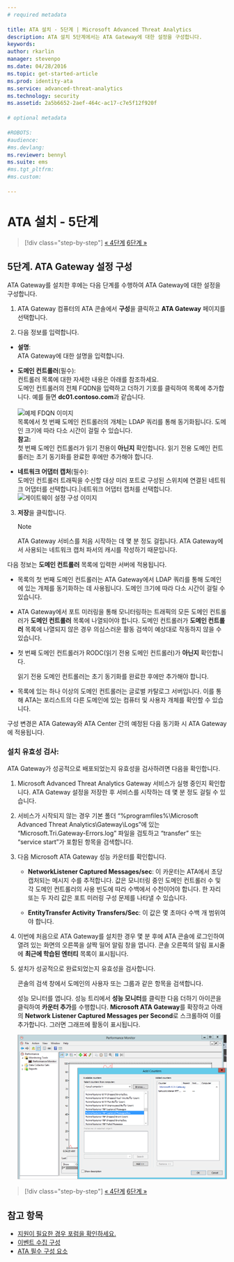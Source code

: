 ```yaml
---
# required metadata

title: ATA 설치 - 5단계 | Microsoft Advanced Threat Analytics
description: ATA 설치 5단계에서는 ATA Gateway에 대한 설정을 구성합니다.
keywords:
author: rkarlin
manager: stevenpo
ms.date: 04/28/2016
ms.topic: get-started-article
ms.prod: identity-ata
ms.service: advanced-threat-analytics
ms.technology: security
ms.assetid: 2a5b6652-2aef-464c-ac17-c7e5f12f920f

# optional metadata

#ROBOTS:
#audience:
#ms.devlang:
ms.reviewer: bennyl
ms.suite: ems
#ms.tgt_pltfrm:
#ms.custom:

---
```


# ATA 설치 - 5단계

>[!div class="step-by-step"]
[« 4단계](install-ata-step4.md)
[6단계 »](install-ata-step6.md)


## 5단계. ATA Gateway 설정 구성
ATA Gateway를 설치한 후에는 다음 단계를 수행하여 ATA Gateway에 대한 설정을 구성합니다.

1.  ATA Gateway 컴퓨터의 ATA 콘솔에서 **구성**을 클릭하고 **ATA Gateway** 페이지를 선택합니다.

2.  다음 정보를 입력합니다.



  - **설명**: <br>ATA Gateway에 대한 설명을 입력합니다.
  - **도메인 컨트롤러**(필수): <br>컨트롤러 목록에 대한 자세한 내용은 아래를 참조하세요.<br>도메인 컨트롤러의 전체 FQDN을 입력하고 더하기 기호를 클릭하여 목록에 추가합니다. 예를 들면  **dc01.contoso.com**과 같습니다.<br /><br />![예제 FDQN 이미지](media/ATAGWDomainController.png)<br>목록에서 첫 번째 도메인 컨트롤러의 개체는 LDAP 쿼리를 통해 동기화됩니다. 도메인 크기에 따라 다소 시간이 걸릴 수 있습니다.<br>
  **참고:** <br>첫 번째 도메인 컨트롤러가 읽기 전용이 **아닌지** 확인합니다. 읽기 전용 도메인 컨트롤러는 초기 동기화를 완료한 후에만 추가해야 합니다.<br>


 - **네트워크 어댑터 캡처**(필수):<br>도메인 컨트롤러 트래픽을 수신할 대상 미러 포트로 구성된 스위치에 연결된 네트워크 어댑터를 선택합니다.|네트워크 어댑터 캡처를 선택합니다.
    ![게이트웨이 설정 구성 이미지](media/ATA-Config-GW-Settings.jpg)

3.  **저장**을 클릭합니다.

    > [!NOTE]
    > ATA Gateway 서비스를 처음 시작하는 데 몇 분 정도 걸립니다. ATA Gateway에서 사용되는 네트워크 캡처 파서의 캐시를 작성하기 때문입니다.

다음 정보는 **도메인 컨트롤러** 목록에 입력한 서버에 적용됩니다.

-   목록의 첫 번째 도메인 컨트롤러는 ATA Gateway에서 LDAP 쿼리를 통해 도메인에 있는 개체를 동기화하는 데 사용됩니다. 도메인 크기에 따라 다소 시간이 걸릴 수 있습니다.

-   ATA Gateway에서 포트 미러링을 통해 모니터링하는 트래픽의 모든 도메인 컨트롤러가 **도메인 컨트롤러** 목록에 나열되어야 합니다. 도메인 컨트롤러가 **도메인 컨트롤러** 목록에 나열되지 않은 경우 의심스러운 활동 검색이 예상대로 작동하지 않을 수 있습니다.

-   첫 번째 도메인 컨트롤러가 RODC(읽기 전용 도메인 컨트롤러)가 **아닌지** 확인합니다.

    읽기 전용 도메인 컨트롤러는 초기 동기화를 완료한 후에만 추가해야 합니다.

-   목록에 있는 하나 이상의 도메인 컨트롤러는 글로벌 카탈로그 서버입니다. 이를 통해 ATA는 포리스트의 다른 도메인에 있는 컴퓨터 및 사용자 개체를 확인할 수 있습니다.

구성 변경은 ATA Gateway와 ATA Center 간의 예정된 다음 동기화 시 ATA Gateway에 적용됩니다.

### 설치 유효성 검사:
ATA Gateway가 성공적으로 배포되었는지 유효성을 검사하려면 다음을 확인합니다.

1.  Microsoft Advanced Threat Analytics Gateway 서비스가 실행 중인지 확인합니다. ATA Gateway 설정을 저장한 후 서비스를 시작하는 데 몇 분 정도 걸릴 수 있습니다.

2.  서비스가 시작되지 않는 경우 기본 폴더 “%programfiles%\Microsoft Advanced Threat Analytics\Gateway\Logs”에 있는 “Microsoft.Tri.Gateway-Errors.log” 파일을 검토하고 “transfer” 또는 “service start”가 포함된 항목을 검색합니다.

3.  다음 Microsoft ATA Gateway 성능 카운터를 확인합니다.

    -   **NetworkListener Captured Messages/sec**: 이 카운터는 ATA에서 초당 캡처되는 메시지 수를 추적합니다. 값은 모니터링 중인 도메인 컨트롤러 수 및 각 도메인 컨트롤러의 사용 빈도에 따라 수백에서 수천이어야 합니다. 한 자리 또는 두 자리 값은 포트 미러링 구성 문제를 나타낼 수 있습니다.

    -   **EntityTransfer Activity Transfers/Sec**: 이 값은 몇 초마다 수백 개 범위여야 합니다.

4.  이번에 처음으로 ATA Gateway를 설치한 경우 몇 분 후에 ATA 콘솔에 로그인하여 열려 있는 화면의 오른쪽을 살짝 밀어 알림 창을 엽니다. 콘솔 오른쪽의 알림 표시줄에 **최근에 학습된 엔터티** 목록이 표시됩니다.

5.  설치가 성공적으로 완료되었는지 유효성을 검사합니다.

    콘솔의 검색 창에서 도메인의 사용자 또는 그룹과 같은 항목을 검색합니다.

    성능 모니터를 엽니다. 성능 트리에서 **성능 모니터**를 클릭한 다음 더하기 아이콘을 클릭하여 **카운터 추가**를 수행합니다. **Microsoft ATA Gateway**를 확장하고 아래의 **Network Listener Captured Messages per Second**로 스크롤하여 이를 추가합니다. 그러면 그래프에 활동이 표시됩니다.

    ![성능 카운터 추가 이미지](media/ATA-performance-monitoring-add-counters.png)


>[!div class="step-by-step"]
[« 4단계](install-ata-step4.md)
[6단계 »](install-ata-step6.md)

## 참고 항목

- [지원이 필요한 경우 포럼을 확인하세요.](https://social.technet.microsoft.com/Forums/security/en-US/home?forum=mata)
- [이벤트 수집 구성](/advanced-threat-analytics/plandesign/configure-event-collection)
- [ATA 필수 구성 요소](/advanced-threat-analytics/plandesign/ata-prerequisites)


<!--HONumber=Apr16_HO2-->


